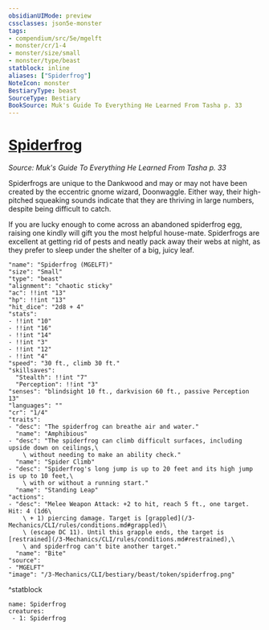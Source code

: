 ```yaml
---
obsidianUIMode: preview
cssclasses: json5e-monster
tags:
- compendium/src/5e/mgelft
- monster/cr/1-4
- monster/size/small
- monster/type/beast
statblock: inline
aliases: ["Spiderfrog"]
NoteIcon: monster
BestiaryType: beast
SourceType: Bestiary
BookSource: Muk's Guide To Everything He Learned From Tasha p. 33
---
```

# [Spiderfrog](3-Mechanics\CLI\bestiary\beast/spiderfrog-mgelft.md)
*Source: Muk's Guide To Everything He Learned From Tasha p. 33*  

Spiderfrogs are unique to the Dankwood and may or may not have been created by the eccentric gnome wizard, Doonwaggle. Either way, their high-pitched squeaking sounds indicate that they are thriving in large numbers, despite being difficult to catch.

If you are lucky enough to come across an abandoned spiderfrog egg, raising one kindly will gift you the most helpful house-mate. Spiderfrogs are excellent at getting rid of pests and neatly pack away their webs at night, as they prefer to sleep under the shelter of a big, juicy leaf.

```statblock
"name": "Spiderfrog (MGELFT)"
"size": "Small"
"type": "beast"
"alignment": "chaotic sticky"
"ac": !!int "13"
"hp": !!int "13"
"hit_dice": "2d8 + 4"
"stats":
- !!int "10"
- !!int "16"
- !!int "14"
- !!int "3"
- !!int "12"
- !!int "4"
"speed": "30 ft., climb 30 ft."
"skillsaves":
  "Stealth": !!int "7"
  "Perception": !!int "3"
"senses": "blindsight 10 ft., darkvision 60 ft., passive Perception 13"
"languages": ""
"cr": "1/4"
"traits":
- "desc": "The spiderfrog can breathe air and water."
  "name": "Amphibious"
- "desc": "The spiderfrog can climb difficult surfaces, including upside down on ceilings,\
    \ without needing to make an ability check."
  "name": "Spider Climb"
- "desc": "Spiderfrog's long jump is up to 20 feet and its high jump is up to 10 feet,\
    \ with or without a running start."
  "name": "Standing Leap"
"actions":
- "desc": "Melee Weapon Attack: +2 to hit, reach 5 ft., one target. Hit: 4 (1d6\
    \ + 1) piercing damage. Target is [grappled](/3-Mechanics/CLI/rules/conditions.md#grappled)\
    \ (escape DC 11). Until this grapple ends, the target is [restrained](/3-Mechanics/CLI/rules/conditions.md#restrained),\
    \ and spiderfrog can't bite another target."
  "name": "Bite"
"source":
- "MGELFT"
"image": "/3-Mechanics/CLI/bestiary/beast/token/spiderfrog.png"
```
^statblock

```encounter-table
name: Spiderfrog
creatures:
 - 1: Spiderfrog
```